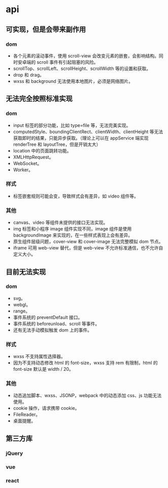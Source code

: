 # api

## 可实现，但是会带来副作用

### dom

* 各个元素的滚动事件，使用 scroll-view 会改变元素的嵌套，会影响结构。同时安卓端的 scroll 事件有引起阻塞的风险。
* scrollTop、scrollLeft、scrollHeight、scrollWidth 等的设置和获取。
* drop 和 drag。
* wxss 和 background 无法使用本地图片，必须是网络图片。

## 无法完全按照标准实现

### dom

* input 标签的部分功能，比如 type=file 等，无法完美实现。
* computedStyle、boundingClientRect、clientWidth、clientHeight 等无法获取即时的结果，只能异步获取。（理论上可以在 appService 端实现 renderTree 和 layoutTree，但是开销太大）
* location 中的页面跳转功能。
* XMLHttpRequest。
* WebSocket。
* Worker。

### 样式

* 标签嵌套规则可能会变，导致样式会有差异，如 video 组件等。

### 其他

* canvas、video 等组件未提供的接口无法实现。
* img 标签和小程序 image 组件实现不同，image 组件是使用 backgroundImage 来实现的，在一些样式表现上会有差异。
* 原生组件层级问题，cover-view 和 cover-image 无法完整模拟 dom 节点。
* iframe 可用 web-view 替代，但是 web-view 不允许标准通信，也不允许自定义大小。

## 目前无法实现

### dom

* svg。
* webgl。
* range。
* 事件系统的 preventDefault 接口。
* 事件系统的 beforeunload、scroll 等事件。
* 还有无法手动模拟触发 dom 上的事件。

### 样式

* wxss 不支持属性选择器。
* 因为不支持动态修改 html 的 font-size，wxss 支持 rem 有限制，html 的 font-size 默认是 width / 20。

### 其他

* 动态追加脚本、wxss、JSONP，webpack 中的动态添加 css、js 功能无法使用。
* cookie 操作，请求携带 cookie。
* FileReader。
* 桌面提醒。

## 第三方库

### jQuery

### vue

### react
